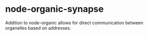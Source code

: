 node-organic-synapse
============

Addition to node-organic
allows for direct communication between organelles based on addresses.


